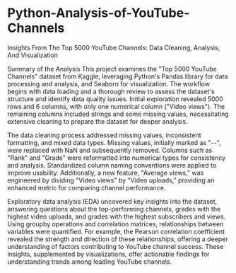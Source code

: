 # Python-Analysis-of-YouTube-Channels
Insights From The Top 5000 YouTube Channels: Data Cleaning, Analysis, And Visualization

Summary of the Analysis
This project examines the "Top 5000 YouTube Channels" dataset from Kaggle, leveraging Python's Pandas library for data processing and analysis, and Seaborn for visualization. The workflow begins with data loading and a thorough review to assess the dataset's structure and identify data quality issues. Initial exploration revealed 5000 rows and 6 columns, with only one numerical column ("Video views"). The remaining columns included strings and some missing values, necessitating extensive cleaning to prepare the dataset for deeper analysis.

The data cleaning process addressed missing values, inconsistent formatting, and mixed data types. Missing values, initially marked as "--", were replaced with NaN and subsequently removed. Columns such as "Rank" and "Grade" were reformatted into numerical types for consistency and analysis. Standardized column naming conventions were applied to improve usability. Additionally, a new feature, "Average views," was engineered by dividing "Video views" by "Video uploads," providing an enhanced metric for comparing channel performance.

Exploratory data analysis (EDA) uncovered key insights into the dataset, answering questions about the top-performing channels, grades with the highest video uploads, and grades with the highest subscribers and views. Using groupby operations and correlation matrices, relationships between variables were quantified. For example, the Pearson correlation coefficient revealed the strength and direction of these relationships, offering a deeper understanding of factors contributing to YouTube channel success. These insights, supplemented by visualizations, offer actionable findings for understanding trends among leading YouTube channels.
